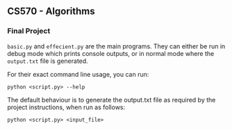 ## CS570 - Algorithms
### Final Project

`basic.py` and `effecient.py` are the main programs. They can either be run in debug mode which prints console outputs, or in normal mode where the `output.txt` file is generated.  

For their exact command line usage, you can run:
```
python <script.py> --help
```

The default behaviour is to generate the output.txt file as required by the project instructions, when run as follows:
```
python <script.py> <input_file>
```
